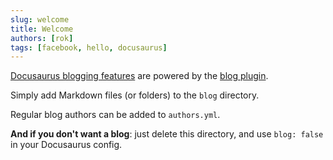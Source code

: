 ```yaml
---
slug: welcome
title: Welcome
authors: [rok]
tags: [facebook, hello, docusaurus]
---
```


[Docusaurus blogging features](https://docusaurus.io/docs/blog) are powered by the [blog plugin](https://docusaurus.io/docs/api/plugins/@docusaurus/plugin-content-blog).

Simply add Markdown files (or folders) to the `blog` directory.

Regular blog authors can be added to `authors.yml`.



**And if you don't want a blog**: just delete this directory, and use `blog: false` in your Docusaurus config.
